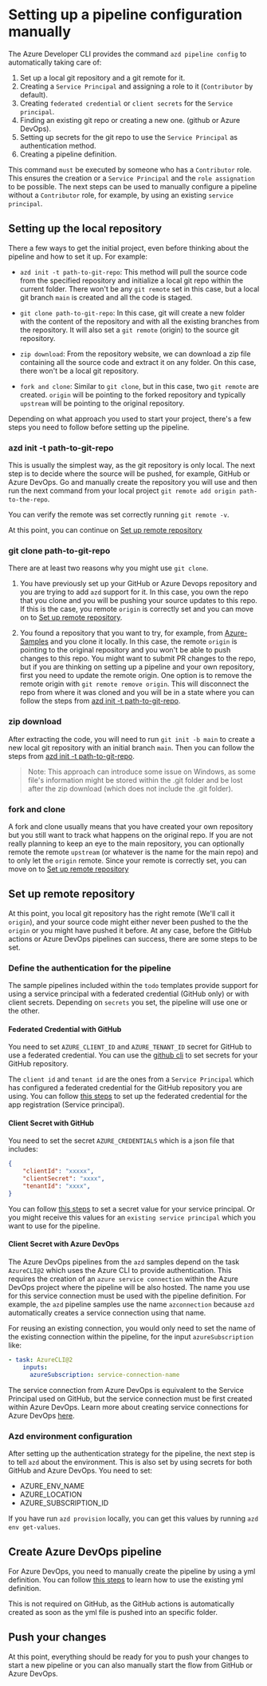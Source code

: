 # Setting up a pipeline configuration manually

The Azure Developer CLI provides the command `azd pipeline config` to automatically taking care of:

1. Set up a local git repository and a git remote for it.
1. Creating a `Service Principal` and assigning a role to it (`Contributor` by default).
1. Creating `federated credential` or `client secrets` for the `Service principal`.
1. Finding an existing git repo or creating a new one. (github or Azure DevOps).
1. Setting up secrets for the git repo to use the `Service Principal` as authentication method.
1. Creating a pipeline definition.

This command `must` be executed by someone who has a `Contributor` role. This ensures the creation or a `Service Principal` and the `role assignation` to be possible.
The next steps can be used to manually configure a pipeline without a `Contributor` role, for example, by using an existing `service principal`.

## Setting up the local repository

There a few ways to get the initial project, even before thinking about the pipeline and how to set it up. For example:

- `azd init -t path-to-git-repo`: This method will pull the source code from the specified repository and initialize a local git repo within the current folder. There won't be any `git remote` set in this case, but a local git branch `main` is created and all the code is staged. 

- `git clone path-to-git-repo`: In this case, git will create a new folder with the content of the repository and with all the existing branches from the repository. It will also set a `git remote` (origin) to the source git repository.

- `zip download`: From the repository website, we can download a zip file containing all the source code and extract it on any folder. On this case, there won't be a local git repository.

- `fork and clone`: Similar to `git clone`, but in this case, two `git remote` are created. `origin` will be pointing to the forked repository and typically `upstream` will be pointing to the original repository.

Depending on what approach you used to start your project, there's a few steps you need to follow before setting up the pipeline.

### azd init -t path-to-git-repo

This is usually the simplest way, as the git repository is only local. The next step is to decide where the source will be pushed, for example, GitHub or Azure DevOps. Go and manually create the repository you will use and then run the next command from your local project `git remote add origin path-to-the-repo`.

You can verify the remote was set correctly running `git remote -v`.

At this point, you can continue on [Set up remote repository](#set-up-remote-repository)

### git clone path-to-git-repo

There are at least two reasons why you might use `git clone`. 

1. You have previously set up your GitHub or Azure Devops repository and you are trying to add `azd` support for it. In this case, you own the repo that you clone and you will be pushing your source updates to this repo. If this is the case, you remote `origin` is correctly set and you can move on to [Set up remote repository](#set-up-remote-repository).

1. You found a repository that you want to try, for example, from [Azure-Samples](https://github.com/Azure-Samples) and you clone it locally. In this case, the remote `origin` is pointing to the original repository and you won't be able to push changes to this repo. You might want to submit PR changes to the repo, but if you are thinking on setting up a pipeline and your own repository, first you need to update the remote origin. One option is to remove the remote origin with `git remote remove origin`. This will disconnect the repo from where it was cloned and you will be in a state where you can follow the steps from [azd init -t path-to-git-repo](#azd-init--t-path-to-git-repo).

### zip download

After extracting the code, you will need to run `git init -b main` to create a new local git repository with an initial branch `main`. Then you can follow the steps from [azd init -t path-to-git-repo](#azd-init--t-path-to-git-repo).

> Note: This approach can introduce some issue on Windows, as some file's information might be stored within the .git folder and be lost after the zip download (which does not include the .git folder). 

### fork and clone

A fork and clone usually means that you have created your own repository but you still want to track what happens on the original repo. If you are not really planning to keep an eye to the main repository, you can optionally remote the remote `upstream` (or whatever is the name for the main repo) and to only let the `origin` remote. Since your remote is correctly set, you can move on to [Set up remote repository](#set-up-remote-repository)

## Set up remote repository

At this point, you local git repository has the right remote (We'll call it `origin`), and your source code might either never been pushed to the the `origin` or you might have pushed it before. At any case, before the GitHub actions or Azure DevOps pipelines can success, there are some steps to be set.

### Define the authentication for the pipeline

The sample pipelines included within the `todo` templates provide support for using a service principal with a federated credential (GitHub only) or with client secrets. Depending on `secrets` you set, the pipeline will use one or the other.

#### Federated Credential with GitHub

You need to set `AZURE_CLIENT_ID` and `AZURE_TENANT_ID` secret for GitHub to use a federated credential.
You can use the [github cli](https://cli.github.com) to set secrets for your GitHub repository.

The `client id` and `tenant id` are the ones from a `Service Principal` which has configured a federated credential for the GitHub repository you are using. You can follow [this steps](https://learn.microsoft.com/en-us/azure/active-directory/workload-identities/workload-identity-federation-create-trust?pivots=identity-wif-apps-methods-azp#github-actions) to set up the federated credential for the app registration (Service principal).

#### Client Secret with GitHub

You need to set the secret `AZURE_CREDENTIALS` which is a json file that includes:

```json
{
    "clientId": "xxxxx",
    "clientSecret": "xxxx",
    "tenantId": "xxxx",
}
```

You can follow [this steps](https://github.com/marketplace/actions/azure-login#configure-a-service-principal-with-a-secret) to set a secret value for your service principal. Or you might receive this values for an `existing service principal` which you want to use for the pipeline.

#### Client Secret with Azure DevOps

The Azure DevOps pipelines from the `azd` samples depend on the task `AzureCLI@2` which uses the Azure CLI to provide authentication. This requires the creation of an `azure service connection` within the Azure DevOps project where the pipeline will be also hosted. The name you use for this service connection must be used with the pipeline definition. For example, the `azd` pipeline samples use the name `azconnection` because `azd` automatically creates a service connection using that name.

For reusing an existing connection, you would only need to set the name of the existing connection within the pipeline, for the input `azureSubscription` like:

```yml
- task: AzureCLI@2
    inputs:
      azureSubscription: service-connection-name
```

The service connection from Azure DevOps is equivalent to the Service Principal used on GitHub, but the service connection must be first created within Azure DevOps. Learn more about creating service connections for Azure DevOps [here](https://learn.microsoft.com/en-us/azure/devops/pipelines/library/service-endpoints?view=azure-devops&tabs=yaml).

### Azd environment configuration

After setting up the authentication strategy for the pipeline, the next step is to tell `azd` about the environment. This is also set by using secrets for both GitHub and Azure DevOps. You need to set:

- AZURE_ENV_NAME
- AZURE_LOCATION
- AZURE_SUBSCRIPTION_ID

If you have run `azd provision` locally, you can get this values by running `azd env get-values`.

## Create Azure DevOps pipeline

For Azure DevOps, you need to manually create the pipeline by using a yml definition. You can follow [this steps](https://learn.microsoft.com/en-us/azure/devops/pipelines/create-first-pipeline?view=azure-devops&tabs=java%2Ctfs-2018-2%2Cbrowser) to learn how to use the existing yml definition.

This is not required on GitHub, as the GitHub actions is automatically created as soon as the yml file is pushed into an specific folder.

## Push your changes

At this point, everything should be ready for you to push your changes to start a new pipeline or you can also manually start the flow from GitHub or Azure DevOps.
